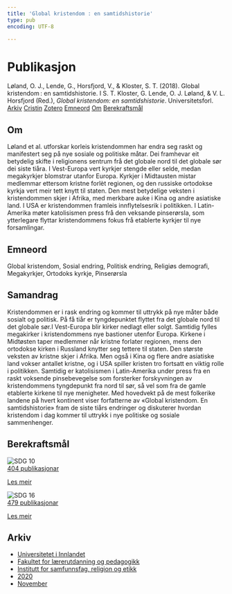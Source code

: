 ```yaml
---
title: 'Global kristendom : en samtidshistorie'
type: pub
encoding: UTF-8

---
```

<h1>Publikasjon</h1>
<article id="csl-bib-container-HI5VYE7Q" class="csl-bib-container">
  <div class="csl-bib-body"> <div class="csl-entry">Løland, O. J., Lende, G., Horsfjord, V., &#38; Kloster, S. T. (2018). Global kristendom : en samtidshistorie. I S. T. Kloster, G. Lende, O. J. Løland, &#38; V. L. Horsfjord (Red.), <i>Global kristendom: en samtidshistorie</i>. Universitetsforl.</div> </div>
  <div class="csl-bib-buttons">
    <a href="#taxonomy-article-HI5VYE7Q" alt="archive" class="csl-bib-button">Arkiv</a>
    <a href="https://app.cristin.no/results/show.jsf?id=1847404" alt="Cristin" class="csl-bib-button">Cristin</a>
    <a href="http://zotero.org/groups/5881554/items/HI5VYE7Q" alt="Zotero" class="csl-bib-button">Zotero</a>
    <a href="#keywords-article-HI5VYE7Q" alt="keywords" class="csl-bib-button">Emneord</a>
    <a href="#about-article-HI5VYE7Q" alt="about_pub" class="csl-bib-button">Om</a>
    <a href="#sdg-article-HI5VYE7Q" alt="sdg" class="csl-bib-button">Berekraftsmål</a>
  </div>
  <div id="csl-bib-meta-container-HI5VYE7Q"></div>
</article>
<div id="csl-bib-meta-HI5VYE7Q" class="csl-bib-meta">
  <article id="about-article-HI5VYE7Q" class="about_pub-article">
    <h1>Om</h1>
    Løland et al. utforskar korleis kristendommen har endra seg raskt og manifestert seg på nye sosiale og politiske måtar. Dei framhevar eit betydelig skifte i religionens sentrum frå det globale nord til det globale sør dei siste tiåra. I Vest-Europa vert kyrkjer stengde eller selde, medan megakyrkjer blomstrar utanfor Europa. Kyrkjer i Midtausten mistar medlemmar ettersom kristne forlèt regionen, og den russiske ortodokse kyrkja vert meir tett knytt til staten. Den mest betydelige veksten i kristendommen skjer i Afrika, med merkbare auke i Kina og andre asiatiske land. I USA er kristendommen framleis innflytelsesrik i politikken. I Latin-Amerika møter katolisismen press frå den veksande pinserørsla, som ytterlegare flyttar kristendommens fokus frå etablerte kyrkjer til nye forsamlingar.
  </article>
  <article id="keywords-article-HI5VYE7Q" class="keywords-article">
    <h1>Emneord</h1>
    Global kristendom, Sosial endring, Politisk endring, Religiøs demografi, Megakyrkjer, Ortodoks kyrkje, Pinserørsla
  </article>
  <article id="abstract-article-HI5VYE7Q" class="abstract-article">
    <h1>Samandrag</h1>
    Kristendommen er i rask endring og kommer til uttrykk på nye måter både sosialt og politisk. På få tiår er tyngdepunktet flyttet fra det globale nord til det globale sør.I Vest-Europa blir kirker nedlagt eller solgt. Samtidig fylles megakirker i kristendommens nye bastioner utenfor Europa. Kirkene i Midtøsten taper medlemmer når kristne forlater regionen, mens den ortodokse kirken i Russland knytter seg tettere til staten. Den største veksten av kristne skjer i Afrika. Men også i Kina og flere andre asiatiske land vokser antallet kristne, og i USA spiller kristen tro fortsatt en viktig rolle i politikken. Samtidig er katolisismen i Latin-Amerika under press fra en raskt voksende pinsebevegelse som forsterker forskyvningen av kristendommens tyngdepunkt fra nord til sør, så vel som fra de gamle etablerte kirkene til nye menigheter. Med hovedvekt på de mest folkerike landene på hvert kontinent viser forfatterne av «Global kristendom. En samtidshistorie» fram de siste tiårs endringer og diskuterer hvordan kristendom i dag kommer til uttrykk i nye politiske og sosiale sammenhenger.
  </article>
  <article id="sdg-article-HI5VYE7Q" class="sdg-article">
    <h1>Berekraftsmål</h1>
    <div class="sdg-container"><div id="sdg10" class="sdg">
        <img src="{{< params subfolder >}}images/sdg/sdg10_nn.png" class="image" alt="SDG 10">
        <div class="sdg-overlay">
          <a href="{{< params subfolder >}}nn/archive/?sdg=10#archive" class="sdg-publication-count"><span>404</span> publikasjonar</a>
          <p><a href="https://fn.no/om-fn/fns-baerekraftsmaal/mindre-ulikhet?lang=nno-NO" class="sdg-read-more">Les meir</a></p>
        </div>
      </div> <div id="sdg16" class="sdg">
        <img src="{{< params subfolder >}}images/sdg/sdg16_nn.png" class="image" alt="SDG 16">
        <div class="sdg-overlay">
          <a href="{{< params subfolder >}}nn/archive/?sdg=16#archive" class="sdg-publication-count"><span>479</span> publikasjonar</a>
          <p><a href="https://fn.no/om-fn/fns-baerekraftsmaal/fred-rettferdighet-og-velfungerende-institusjoner?lang=nno-NO" class="sdg-read-more">Les meir</a></p>
        </div>
      </div></div>
  </article>
  <article id="taxonomy-article-HI5VYE7Q" class="taxonomy-article">
    <h1>Arkiv</h1>
    <ul>
      <li><a href="{{< params subfolder >}}nn/archive/?key=3DCRN523">Universitetet i Innlandet</a></li>
      <li><a href="{{< params subfolder >}}nn/archive/?key=WYNZA47F">Fakultet for lærerutdanning og pedagogikk</a></li>
      <li><a href="{{< params subfolder >}}nn/archive/?key=XY7UYWKQ">Institutt for samfunnsfag, religion og etikk</a></li>
      <li><a href="{{< params subfolder >}}nn/archive/?key=HLEHSSKP">2020</a></li>
      <li><a href="{{< params subfolder >}}nn/archive/?key=RMUJJ7IL">November</a></li>
    </ul>
  </article>
</div>
